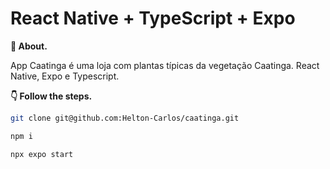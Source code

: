 # React Native + TypeScript + Expo

**💬 About.**

App Caatinga é uma loja com plantas típicas da vegetação Caatinga.
React Native, Expo e Typescript.

**👇 Follow the steps.**

```bash
git clone git@github.com:Helton-Carlos/caatinga.git
```

```bash
npm i
```

```bash
npx expo start
```
